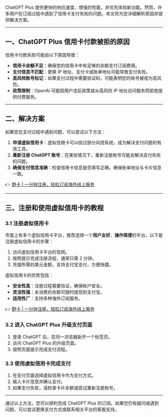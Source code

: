 ChatGPT Plus 提供更快的响应速度、增强的性能，并优先体验新功能。然而，许多用户在订阅过程中遇到了信用卡支付失败的问题。本文将为您详细解析原因并提供解决方案。

---

## 一、ChatGPT Plus 信用卡付款被拒的原因

信用卡付款失败可能由以下原因导致：

- **信用卡余额不足**：确保您的信用卡中有足够的余额支付订阅费用。
- **支付信息不匹配**：更换 IP 地址、支付卡或账单地址可能导致支付失败。
- **高风险账号标记**：如果支付过程中需要验证码，可能表明您的账号被视为高风险。
- **政策限制**：OpenAI 可能因用户违反政策或从高风险 IP 地址访问服务而拒绝提供付费服务。

---

## 二、解决方案

如果您在支付过程中遇到问题，可以尝试以下方法：

1. **申请虚拟信用卡**：虚拟信用卡可以绕过部分风控系统，成为解决支付问题的有效工具。
2. **重新注册 ChatGPT 账号**：在某些情况下，重新注册账号可能会解决支付失败的问题。
3. **确保支付信息准确**：检查信用卡信息是否填写正确，确保账单地址与卡片信息一致。

👉 [野卡 | 一分钟注册，轻松订阅海外线上服务](https://bit.ly/bewildcard)

---

## 三、注册和使用虚拟信用卡的教程

### 3.1 注册虚拟信用卡

市面上有多个虚拟信用卡平台，推荐选择一个**用户友好**、**操作简便**的平台。以下是注册虚拟信用卡的步骤：

1. 访问虚拟信用卡平台的官网。
2. 按照提示完成注册流程，通常只需 2 分钟。
3. 充值所需的美元金额，支持支付宝支付，方便快捷。

虚拟信用卡的优势包括：

- **安全性高**：注册过程需要验证，确保账户安全。
- **灵活性强**：未消费的余额可随时提现到支付宝。
- **适用性广**：支持多种海外订阅服务。

👉 [野卡 | 一分钟注册，轻松订阅海外线上服务](https://bit.ly/bewildcard)

### 3.2 进入 ChatGPT Plus 升级支付页面

1. 登录 ChatGPT 后，在同一浏览器新开一个标签页。
2. 访问 ChatGPT Plus 的升级页面。
3. 按照页面提示完成支付流程。

### 3.3 使用虚拟信用卡完成支付

1. 在支付页面选择虚拟信用卡作为支付方式。
2. 输入卡片信息并确认支付。
3. 如果支付失败，请检查卡片余额或尝试重新注册账号。

---

通过以上方法，您可以顺利完成 ChatGPT Plus 的订阅。如果您仍有疑问或遇到问题，可以尝试更换支付方式或联系相关平台的客服支持。
